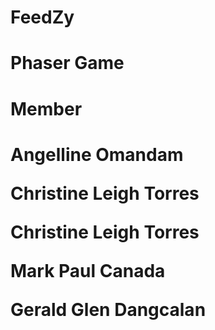 # FeedZy <h1>Phaser Game<h1/>


  
 <h1>Member<h1/>
 <p>Angelline Omandam<p/>
 <p>Christine Leigh Torres<p/>
 <p>Christine Leigh Torres<p/>
 <p>Mark Paul Canada<p/>
 <p>Gerald Glen Dangcalan<p/>
